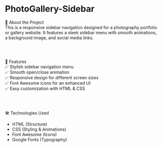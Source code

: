 # PhotoGallery-Sidebar

🌟 About the Project<br>
This is a responsive sidebar navigation designed for a photography portfolio or gallery website. It features a sleek sidebar menu with smooth animations, a background image, and social media links.<br>

<br><br>

🎨 Features<br>
✅ Stylish sidebar navigation menu<br>
✅ Smooth open/close animation<br>
✅ Responsive design for different screen sizes<br>
✅ Font Awesome icons for an enhanced UI<br>
✅ Easy customization with HTML & CSS<br>

<br><br>

🛠️ Technologies Used<br>
<ul>
  <li>HTML (Structure)</li>
  <li>CSS (Styling & Animations)</li>
  <li>Font Awesome (Icons)</li>
  <li>Google Fonts (Typography)</li>
</ul>
